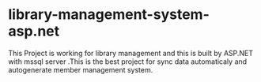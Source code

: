 # library-management-system-asp.net
This Project is working for library management and this is built by ASP.NET with mssql server .This is the best project for sync data automaticaly and autogenerate member management system.
